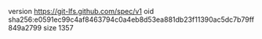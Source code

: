 version https://git-lfs.github.com/spec/v1
oid sha256:e0591ec99c4af8463794c0a4eb8d53ea881db23f11390ac5dc7b79ff849a2799
size 1357
